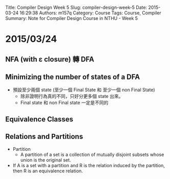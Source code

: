 Title: Compiler Design Week 5
Slug: compiler-design-week-5
Date: 2015-03-24 16:29:38
Authors: m157q
Category: Course
Tags: Course, Compiler
Summary: Note for Compiler Design Course in NTHU - Week 5

# 2015/03/24

## NFA (with ε closure) 轉 DFA 

## Minimizing the number of states of a DFA
+ 預設至少兩個 state (至少一個 Final State 和 至少一個 non Final State)
    + 除非證明行為真的不同，只好分更多個 state 出來。
    + Final state 和 non Final state 一定是不同的

## Equivalence Classes
## Relations and Partitions
+ Partition
    + A partition of a set is a collection of mutually disjoint subsets whose union is the original set.
+ If A is a set with a partition and R is the relation induced by the partition, then R is an equivalence relation.
